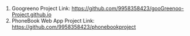 1. Googreeno Project Link: https://github.com/9958358423/gooGreenoo-Project.github.io   
2. PhoneBook Web App Project Link: https://github.com/9958358423/phonebookproject
